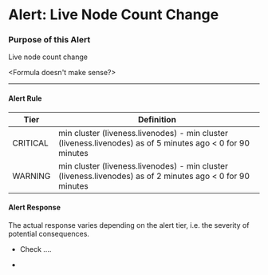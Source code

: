 # Alert: Live Node Count Change

### Purpose of this Alert

Live node count change

<Formula doesn't make sense?>



------

#### Alert Rule

| Tier     | Definition                                                   |
| -------- | ------------------------------------------------------------ |
| CRITICAL | min cluster (liveness.livenodes) - min cluster  (liveness.livenodes) as of 5 minutes ago  < 0 for 90 minutes |
| WARNING  | min cluster (liveness.livenodes) - min cluster  (liveness.livenodes) as of 2 minutes ago  < 0 for 90 minutes |



#### Alert Response

The actual response varies depending on the alert tier, i.e. the severity of potential consequences.

- Check ....

- 

